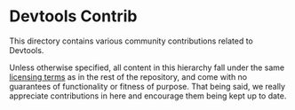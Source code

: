 # Devtools Contrib

This directory contains various community contributions related to Devtools.

Unless otherwise specified, all content in this hierarchy fall under the same
[licensing terms](../LICENSE) as in the rest of the repository, and come with
no guarantees of functionality or fitness of purpose. That being said, we
really appreciate contributions in here and encourage them being kept up to
date.
